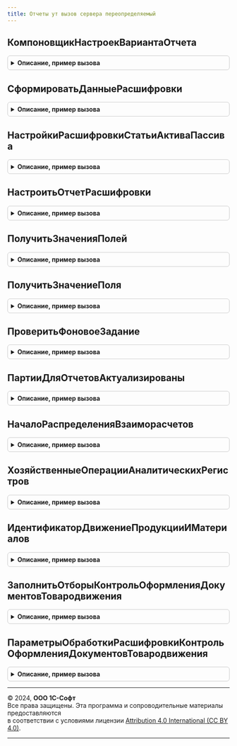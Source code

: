 ```yaml
---
title: Отчеты ут вызов сервера переопределяемый
---
```



## КомпоновщикНастроекВариантаОтчета
<details style="margin: 1em 0; padding: 0.5em; border: 1px solid #ccc; border-radius: 6px;">

<summary style="font-weight: bold; cursor: pointer;">Описание, пример вызова</summary>

```bsl

// Вызывается из модуля ОтчетыУТКлиентПереопределяемый"
//
// Параметры:
// 	СвойстваВариантаОтчета - Структура -:
// 	 *КлючОбъекта - Строка -
// 	 *КлючВарианта - Строка -
// Возвращаемое значение:
// 	КомпоновщикНастроекКомпоновкиДанных, Неопределено - Описание
Функция КомпоновщикНастроекВариантаОтчета(СвойстваВариантаОтчета) Экспорт
```

Пример вызова
```bsl
Результат = ОтчетыУТВызовСервераПереопределяемый.КомпоновщикНастроекВариантаОтчета(СвойстваВариантаОтчета) 
```
</details>

## СформироватьДанныеРасшифровки
<details style="margin: 1em 0; padding: 0.5em; border: 1px solid #ccc; border-radius: 6px;">

<summary style="font-weight: bold; cursor: pointer;">Описание, пример вызова</summary>

```bsl

// Формирует параметры расшифровки для отчета 'ТоварыСИстекающимиСертификатами'.
//
// Параметры:
//	Расшифровка - Произвольный - значение расшифровки точки, серии или значения диаграммы.
//	АдресРасшифровки - Строка - Адрес расшифровки
//
// Возвращаемое значение:
//	Структура - Сформировать данные расшифровки:
//		* ВидНоменклатуры - СправочникСсылка.ВидыНоменклатуры - значение вида номенклатуры.
//		* Номенклатура - СправочникСсылка.Номенклатура - значение поля номенклатуры.
//		* Характеристика - СправочникСсылка.ХарактеристикиНоменклатуры - значение поля характеристики номенклатуры.
//		* Серия - СправочникСсылка.СерииНоменклатуры - значение поля серии номенклатуры.
//		* ТипСертификата - Строка - значение типа сертификата.
//
Функция СформироватьДанныеРасшифровки(Расшифровка, АдресРасшифровки) Экспорт
```

Пример вызова
```bsl
Результат = ОтчетыУТВызовСервераПереопределяемый.СформироватьДанныеРасшифровки(Расшифровка, АдресРасшифровки) 
```
</details>

## НастройкиРасшифровкиСтатьиАктиваПассива
<details style="margin: 1em 0; padding: 0.5em; border: 1px solid #ccc; border-radius: 6px;">

<summary style="font-weight: bold; cursor: pointer;">Описание, пример вызова</summary>

```bsl

// Вызывается для отчета "УправленческийБаланс" возвращеает параметры для открытия контекстного меню
// со списком расшифровочных отчетов
//
// Параметры:
//  КомпоновщикНастроек - КомпоновщикНастроекКомпоновкиДанных
//  Расшифровка - ДанныеРасшифровкиКомпоновкиДанных
//  АдресРасшифровки - Строка
//
// Возвращаемое значение:
//  Структура - Настройки расшифровки статьи актива пассива:
// * Показатель - ПланВидовХарактеристикСсылка.СтатьиАктивовПассивов
// * ОборотноСальдоваяВедомостьАктивовПассивов - Структура -:
// ** ПараметрыСКД - Структура -:
// *** ПериодОтчета - Дата
// *** ВалютаОтчета  - СправочникСсылка.Валюты
// ** Отбор - Структура -
// * МенюОтчетов - СписокЗначений - списко настроек для открытия контекстных отчетов
//
Функция НастройкиРасшифровкиСтатьиАктиваПассива(КомпоновщикНастроек, Расшифровка, АдресРасшифровки) Экспорт
```

Пример вызова
```bsl
Результат = ОтчетыУТВызовСервераПереопределяемый.НастройкиРасшифровкиСтатьиАктиваПассива(КомпоновщикНастроек, Расшифровка, АдресРасшифровки) 
```
</details>

## НастроитьОтчетРасшифровки
<details style="margin: 1em 0; padding: 0.5em; border: 1px solid #ccc; border-radius: 6px;">

<summary style="font-weight: bold; cursor: pointer;">Описание, пример вызова</summary>

```bsl

// Функция переносит настройки вызывающего отчета в настройки отчета расшифровки
//
// Параметры:
//  Параметры - Структура - содержащая ключи:
//   *ИмяОтчета - Строка - Имя метаданных отчета расшифровки
//   *КлючВарианта - Строка - Имя варианта отчета расшифровки
//   *КомпоновщикНастроек - КомпоновщикНастроекКомпоновкиДанных - настроенный компоновщик вызывающего отчета
//   *ПараметрыСКД - Структура - Ключ - ИмяПараметра; Значение - значение параметра
//   *Отбор - Структура - Ключ - ИмяПоля; Значение - ЭлементОтбораКомпоновкиДанных или структура с такими же полями
//   *ПоляРасшифровки - Структура - Ключ - ИмяПоля; Значение - Текущее значение выбранного поля расшифровки.
//
// Возвращаемое значение:
//   КомпоновщикНастроекКомпоновкиДанных - настроенный компоновщик отчета расшифровки.
//
Функция НастроитьОтчетРасшифровки(Знач Параметры) Экспорт
```

Пример вызова
```bsl
Результат = ОтчетыУТВызовСервераПереопределяемый.НастроитьОтчетРасшифровки(Параметры) 
```
</details>

## ПолучитьЗначенияПолей
<details style="margin: 1em 0; padding: 0.5em; border: 1px solid #ccc; border-radius: 6px;">

<summary style="font-weight: bold; cursor: pointer;">Описание, пример вызова</summary>

```bsl

// Получает значения всех вышестоящих группировок
//
// Параметры:
//		СписокПолей - Структура - Ключ имя поля, значение - значение группировочного поля отчета - параметр в который будет помещен список найденных значений
//		КоллекцияЭлементов - ЭлементыРасшифровкиКомпоновкиДанных - коллекция элементов расшифровки отчета (ДанныеРасшифровки.Элементы)
//		Идентификатор - ИдентификаторРасшифровкиКомпоновкиДанных - идентификатор расшифровываемого поля.
//
Процедура ПолучитьЗначенияПолей(СписокПолей, КоллекцияЭлементов, Идентификатор) Экспорт
```

Пример вызова
```bsl
ОтчетыУТВызовСервераПереопределяемый.ПолучитьЗначенияПолей(СписокПолей, КоллекцияЭлементов, Идентификатор) 
```
</details>

## ПолучитьЗначениеПоля
<details style="margin: 1em 0; padding: 0.5em; border: 1px solid #ccc; border-radius: 6px;">

<summary style="font-weight: bold; cursor: pointer;">Описание, пример вызова</summary>

```bsl

// Получает значения полей текущего элемента расшифровки
//
// Параметры:
//		СписокПолей - Структура - Ключ имя поля, значение - значение группировочного поля отчета - параметр в который будет помещен список найденных значений
//		ВыбранноеПоле - ЭлементРасшифровкиКомпоновкиДанныхПоля - элемент расшифровки поля которого необходимо получить.
//
Процедура ПолучитьЗначениеПоля(СписокПолей, ВыбранноеПоле) Экспорт
```

Пример вызова
```bsl
ОтчетыУТВызовСервераПереопределяемый.ПолучитьЗначениеПоля(СписокПолей, ВыбранноеПоле) 
```
</details>

## ПроверитьФоновоеЗадание
<details style="margin: 1em 0; padding: 0.5em; border: 1px solid #ccc; border-radius: 6px;">

<summary style="font-weight: bold; cursor: pointer;">Описание, пример вызова</summary>

```bsl

// Проверяет статус указанного фонового задания.
//
// Параметры:
//  КлючЗадания - Строка - Ключ задания
//
// Возвращаемое значение:
//  Структура - Проверить фоновое задание:
// * ОтмененоИлиНеНайдено - Булево - Флаг, указывающий на то, что фоновое задание было отменено или не найдено по ключу.
// * УспешноВыполнено - Булево - Фоновое задание успешно выполнено.
// * ЕщеВыполняется - Булево - Задание ещё выполняется.
// * ВыполненоСОшибками - Булево - Задание выполнено с ошиками.
// * ТекстОшибки - Строка - Подробно описание ошибки выполнения фонового задания.
Функция ПроверитьФоновоеЗадание(Знач КлючЗадания) Экспорт
```

Пример вызова
```bsl
Результат = ОтчетыУТВызовСервераПереопределяемый.ПроверитьФоновоеЗадание(КлючЗадания) 
```
</details>

## ПартииДляОтчетовАктуализированы
<details style="margin: 1em 0; padding: 0.5em; border: 1px solid #ccc; border-radius: 6px;">

<summary style="font-weight: bold; cursor: pointer;">Описание, пример вызова</summary>

```bsl

// Возвращает признак завершения расчета партий, начатого при формировании отчета.
//
// Параметры:
//	ПараметрыФормы - Структура - параметры запуска расчета партий;
//		ключи структуры см. в АктуализироватьПартииДляОтчетов и в ОтчетыУТКлиентПереопределяемый.ВосстановитьОффлайновыеРасчеты.
// Возвращаемое значение:
//	Булево - признак окончания расчета.
Функция ПартииДляОтчетовАктуализированы(Знач ПараметрыФормы) Экспорт
```

Пример вызова
```bsl
Результат = ОтчетыУТВызовСервераПереопределяемый.ПартииДляОтчетовАктуализированы(ПараметрыФормы) 
```
</details>

## НачалоРаспределенияВзаиморасчетов
<details style="margin: 1em 0; padding: 0.5em; border: 1px solid #ccc; border-radius: 6px;">

<summary style="font-weight: bold; cursor: pointer;">Описание, пример вызова</summary>

```bsl

// Возвращает границу, на которую актуализированы взаиморасчеты.

// Начало распределения взаиморасчетов.
//
// Параметры:
//  КонецРасчета - Дата
//  МассивКлючейПартнеров - Массив - Массив ключей партнеров
//  ИмяРасчета - Строка - Имя расчета
//  НомерЗадания - Число - Номер задания
//
// Возвращаемое значение:
//  см. РаспределениеВзаиморасчетовВызовСервера.НачалоРасчетов
Функция НачалоРаспределенияВзаиморасчетов(КонецРасчета, МассивКлючейПартнеров, ИмяРасчета, НомерЗадания) Экспорт
```

Пример вызова
```bsl
Результат = ОтчетыУТВызовСервераПереопределяемый.НачалоРаспределенияВзаиморасчетов(КонецРасчета, МассивКлючейПартнеров, ИмяРасчета, НомерЗадания) 
```
</details>

## ХозяйственныеОперацииАналитическихРегистров
<details style="margin: 1em 0; padding: 0.5em; border: 1px solid #ccc; border-radius: 6px;">

<summary style="font-weight: bold; cursor: pointer;">Описание, пример вызова</summary>

```bsl

// Возвращает массив хозяйственных операций, которые используются в аналитических регистрах.
//
// Параметры:
//  ИмяРегистра  - Строка - имя регистра как оно задано в метаданных.
//
// Возвращаемое значение:
//   Массив   - массив соответствующих хозяйственных операций.
//
Функция ХозяйственныеОперацииАналитическихРегистров(ИмяРегистра) Экспорт
```

Пример вызова
```bsl
Результат = ОтчетыУТВызовСервераПереопределяемый.ХозяйственныеОперацииАналитическихРегистров(ИмяРегистра) 
```
</details>

## ИдентификаторДвижениеПродукцииИМатериалов
<details style="margin: 1em 0; padding: 0.5em; border: 1px solid #ccc; border-radius: 6px;">

<summary style="font-weight: bold; cursor: pointer;">Описание, пример вызова</summary>

```bsl

// Вызывается для отчета "КонтрольОформленияДокументовТовародвижения"
//
// Возвращаемое значение:
//  Неопределено, СправочникСсылка.ИдентификаторыОбъектовМетаданных, Произвольный, Null, СправочникСсылка.ИдентификаторыОбъектовРасширений - Идентификатор движение продукции и материалов
Функция ИдентификаторДвижениеПродукцииИМатериалов() Экспорт
```

Пример вызова
```bsl
Результат = ОтчетыУТВызовСервераПереопределяемый.ИдентификаторДвижениеПродукцииИМатериалов() 
```
</details>

## ЗаполнитьОтборыКонтрольОформленияДокументовТовародвижения
<details style="margin: 1em 0; padding: 0.5em; border: 1px solid #ccc; border-radius: 6px;">

<summary style="font-weight: bold; cursor: pointer;">Описание, пример вызова</summary>

```bsl

// Вызывается для отчета "КонтрольОформленияДокументовТовародвижения"
//
Процедура ЗаполнитьОтборыКонтрольОформленияДокументовТовародвижения( Экспорт
```

Пример вызова
```bsl
ОтчетыУТВызовСервераПереопределяемый.ЗаполнитьОтборыКонтрольОформленияДокументовТовародвижения();
```
</details>

## ПараметрыОбработкиРасшифровкиКонтрольОформленияДокументовТовародвижения
<details style="margin: 1em 0; padding: 0.5em; border: 1px solid #ccc; border-radius: 6px;">

<summary style="font-weight: bold; cursor: pointer;">Описание, пример вызова</summary>

```bsl

// Вызывается для отчета "КонтрольОформленияДокументовТовародвижения"
//
// Параметры:
//     Расшифровка - Строка
//
// Возвращаемое значение:
//     ОписаниеОбработкиРасшифровкиКомпоновкиДанных
//
Функция ПараметрыОбработкиРасшифровкиКонтрольОформленияДокументовТовародвижения(Расшифровка) Экспорт
```

Пример вызова
```bsl
Результат = ОтчетыУТВызовСервераПереопределяемый.ПараметрыОбработкиРасшифровкиКонтрольОформленияДокументовТовародвижения(Расшифровка) 
```
</details>

---

© 2024, **ООО 1С-Софт**  
Все права защищены. Эта программа и сопроводительные материалы предоставляются  
в соответствии с условиями лицензии [Attribution 4.0 International (CC BY 4.0)](https://creativecommons.org/licenses/by/4.0/legalcode).

---
